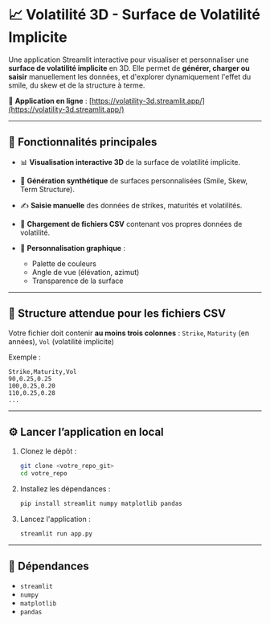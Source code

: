 # 📈 Volatilité 3D - Surface de Volatilité Implicite

Une application Streamlit interactive pour visualiser et personnaliser une **surface de volatilité implicite** en 3D.
Elle permet de **générer, charger ou saisir** manuellement les données, et d'explorer dynamiquement l'effet du smile, du skew et de la structure à terme.

🔗 **Application en ligne** : [https://volatility-3d.streamlit.app/](https://volatility-3d.streamlit.app/)

---

## 🚀 Fonctionnalités principales

* 📊 **Visualisation interactive 3D** de la surface de volatilité implicite.
* 🧪 **Génération synthétique** de surfaces personnalisées (Smile, Skew, Term Structure).
* ✍️ **Saisie manuelle** des données de strikes, maturités et volatilités.
* 📁 **Chargement de fichiers CSV** contenant vos propres données de volatilité.
* 🎨 **Personnalisation graphique** :

  * Palette de couleurs
  * Angle de vue (élévation, azimut)
  * Transparence de la surface

---

## 📂 Structure attendue pour les fichiers CSV

Votre fichier doit contenir **au moins trois colonnes** :
`Strike`, `Maturity` (en années), `Vol` (volatilité implicite)

Exemple :

```
Strike,Maturity,Vol
90,0.25,0.25
100,0.25,0.20
110,0.25,0.28
...
```

---

## ⚙️ Lancer l’application en local

1. Clonez le dépôt :

   ```bash
   git clone <votre_repo_git>
   cd votre_repo
   ```

2. Installez les dépendances :

   ```bash
   pip install streamlit numpy matplotlib pandas
   ```

3. Lancez l'application :

   ```bash
   streamlit run app.py
   ```

---

## 📌 Dépendances

* `streamlit`
* `numpy`
* `matplotlib`
* `pandas`
